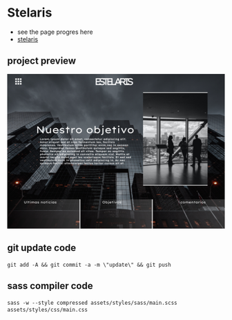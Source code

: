 # Stelaris

- see the page progres here 
- [stelaris](https://carloscruzvalencia.github.io/Stelaris/)

## project preview
<img src="preview.png">

## git update code
```shell
git add -A && git commit -a -m \"update\" && git push
```

## sass compiler code
```shell
sass -w --style compressed assets/styles/sass/main.scss assets/styles/css/main.css
```